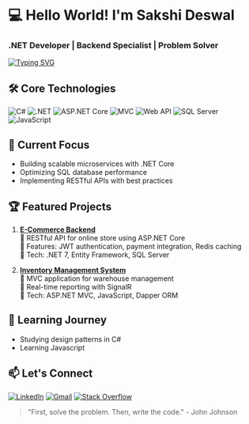 # 💻 Hello World! I'm Sakshi Deswal
### .NET Developer | Backend Specialist | Problem Solver

[![Typing SVG](https://readme-typing-svg.demolab.com?font=Fira+Code&pause=1000&color=7F3FBF&width=435&lines=Passionate+.NET+Developer;Crafting+Robust+Backend+Systems;Turning+Requirements+into+Solutions)](https://git.io/typing-svg)

## 🛠️ Core Technologies
![C#](https://img.shields.io/badge/C%23-239120?logo=c-sharp&logoColor=white)
![.NET](https://img.shields.io/badge/.NET-512BD4?logo=dotnet&logoColor=white)
![ASP.NET Core](https://img.shields.io/badge/ASP.NET%20Core-512BD4?logo=.net&logoColor=white)
![MVC](https://img.shields.io/badge/MVC-5C2D91?logo=dotnet&logoColor=white)
![Web API](https://img.shields.io/badge/Web%20API-008080?logo=dotnet&logoColor=white)
![SQL Server](https://img.shields.io/badge/Microsoft%20SQL%20Server-CC2927?logo=microsoft-sql-server&logoColor=white)
![JavaScript](https://img.shields.io/badge/JavaScript-F7DF1E?logo=javascript&logoColor=black)

## 🔭 Current Focus
- Building scalable microservices with .NET Core
- Optimizing SQL database performance
- Implementing RESTful APIs with best practices

## 🏆 Featured Projects
1. **[E-Commerce Backend](https://github.com/sakshideswal/ecommerce-backend)**  
   🔹 RESTful API for online store using ASP.NET Core  
   🔹 Features: JWT authentication, payment integration, Redis caching  
   🔹 Tech: .NET 7, Entity Framework, SQL Server  

2. **[Inventory Management System](https://github.com/sakshideswal/inventory-system)**  
   🔹 MVC application for warehouse management  
   🔹 Real-time reporting with SignalR  
   🔹 Tech: ASP.NET MVC, JavaScript, Dapper ORM  

## 🌱 Learning Journey
- Studying design patterns in C#
- Learning Javascript

## 📫 Let's Connect
[![LinkedIn](https://img.shields.io/badge/LinkedIn-Connect-blue?style=flat&logo=linkedin)](https://linkedin.com/in/sakshideswal)
[![Gmail](https://img.shields.io/badge/Gmail-Contact-red?style=flat&logo=gmail)](mailto:sakshi.deswal@example.com)
[![Stack Overflow](https://img.shields.io/badge/Stack_Overflow-FE7A16?logo=stack-overflow&logoColor=white)](https://stackoverflow.com/users/yourid)

> "First, solve the problem. Then, write the code." - John Johnson
